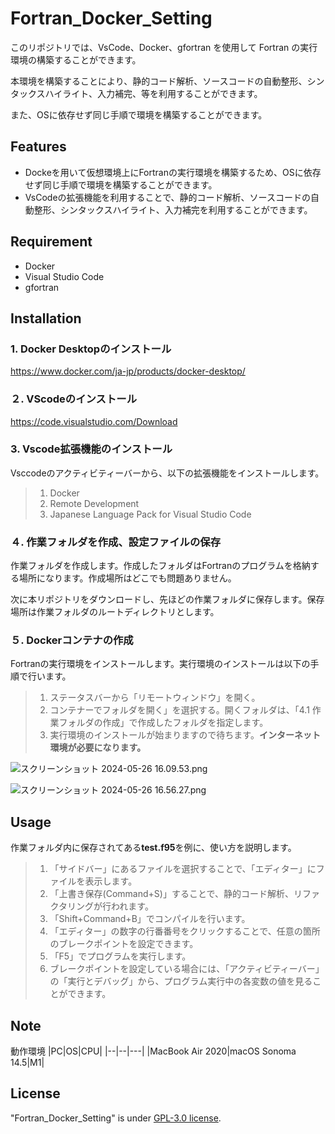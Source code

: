 
# Fortran_Docker_Setting
このリポジトリでは、VsCode、Docker、gfortran を使用して Fortran の実行環境の構築することができます。

本環境を構築することにより、静的コード解析、ソースコードの自動整形、シンタックスハイライト、入力補完、等を利用することができます。

また、OSに依存せず同じ手順で環境を構築することができます。

<!--# DEMO
プログラムの作成、プログラムの作成、コンパイル、デバッグの方法を載せた動画を記載
-->

## Features
* Dockeを用いて仮想環境上にFortranの実行環境を構築するため、OSに依存せず同じ手順で環境を構築することができます。
* VsCodeの拡張機能を利用することで、静的コード解析、ソースコードの自動整形、シンタックスハイライト、入力補完を利用することができます。

## Requirement
* Docker
* Visual Studio Code
* gfortran

## Installation
### 1. Docker Desktopのインストール
https://www.docker.com/ja-jp/products/docker-desktop/


### ２. VScodeのインストール
https://code.visualstudio.com/Download


### 3. Vscode拡張機能のインストール
Vsccodeのアクティビティーバーから、以下の拡張機能をインストールします。
>1. Docker
>2. Remote Development
>3. Japanese Language Pack for Visual Studio Code


### ４. 作業フォルダを作成、設定ファイルの保存
作業フォルダを作成します。作成したフォルダはFortranのプログラムを格納する場所になります。作成場所はどこでも問題ありません。

次に本リポジトリをダウンロードし、先ほどの作業フォルダに保存します。保存場所は作業フォルダのルートディレクトリとします。


### ５. Dockerコンテナの作成
Fortranの実行環境をインストールします。実行環境のインストールは以下の手順で行います。

>1. ステータスバーから「リモートウィンドウ」を開く。
>2. コンテナーでフォルダを開く」を選択する。開くフォルダは、「4.1 作業フォルダの作成」で作成したフォルダを指定します。
>3. 実行環境のインストールが始まりますので待ちます。**インターネット環境が必要になります。**

![スクリーンショット 2024-05-26 16.09.53.png](https://qiita-image-store.s3.ap-northeast-1.amazonaws.com/0/3259514/102bf6a1-8117-b20b-7097-81bef8c43820.png)

![スクリーンショット 2024-05-26 16.56.27.png](https://qiita-image-store.s3.ap-northeast-1.amazonaws.com/0/3259514/7fda17ad-4dd8-4d6a-786d-398ea64ad401.png)



## Usage
作業フォルダ内に保存されてある**test.f95**を例に、使い方を説明します。

>1. 「サイドバー」にあるファイルを選択することで、「エディター」にファイルを表示します。
>2. 「上書き保存(Command+S)」することで、静的コード解析、リファクタリングが行われます。
>2. 「Shift+Command+B」でコンパイルを行います。
>3. 「エディター」の数字の行番番号をクリックすることで、任意の箇所のブレークポイントを設定できます。
>4. 「F5」でプログラムを実行します。
>5. ブレークポイントを設定している場合には、「アクティビティーバー」の「実行とデバッグ」から、プログラム実行中の各変数の値を見ることができます。

<!--<ここに使い方の動画URL>
-->

## Note
動作環境
|PC|OS|CPU|
|--|--|---|
|MacBook Air 2020|macOS Sonoma 14.5|M1|


## License
"Fortran_Docker_Setting" is under [GPL-3.0 license](https://ja.wikipedia.org/wiki/GNU_General_Public_License).
